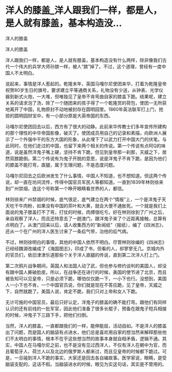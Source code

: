 # 洋人的膝盖_洋人跟我们一样，都是人，是人就有膝盖，基本构造没...

洋人的膝盖

洋人的膝盖

洋人跟我们一样，都是人，是人就有膝盖，基本构造没有什么两样，除非像我们古代一个伟大的兵学大师孙膑一样，被人“膑”掉了。不过，这个道理，曾经有一度中国人不太明白。

说起来，事情是洋人惹起的。乾隆末年，英国马嘎尔尼使团来华，打着为乾隆皇帝祝贺80岁生日的旗号，要求建立平等通商关系，礼物没有少送，从钟表、光学仪器到新式火炮，一大堆，但唯独见了皇帝不肯弯曲自家的膝盖下跪。结果呢，建立关系的请求泡了汤，除了一个随团来的孩子得了一个乾隆赏的荷包，使团一无所获地离开了中国，礼物原封不动地被封存在圆明园里。1860年英法联军打上门，抢掠的圆明园财宝中，有一小部分原是大英帝国的东西。

马嘎尔尼使团回去以后，西方有了很大的动静。此前来华传教士们多年宣传所建构的那个理性的中华帝国影像，破灭了。使团成员用自己的记录和素描，向欧洲人展示了一个外强中干的东方大国的形象，从此埋下了以武力打开中国大门的伏笔。与此同时，在他们走过的中国，也留下来两个相关的传说。第一个传说有点阿Q的味道，说是虽然洋鬼子嘴上硬，坚持不肯下跪，但见到皇帝那一刹那，天威之下，居然双膝跪倒。第二个传说有为鬼子开脱的意思，说是洋鬼子不肯下跪，是因为他们的膝盖不能打弯，直腿，属于生理问题，不是态度问题。

马嘎尔尼回去之后欧洲发生了什么事情，中国人不知道，也不想知道。但这两个传说，却一直在坊间流传，传得中国官员军民人等都知道。一直到1839年林则徐来到广州禁烟，连这个号称第一个睁开眼睛看世界的人，都信。

林则徐来广州禁烟的时候，底气很足，底气建立在两个“情报”上，一个是洋鬼子天天吃干牛肉粉，如果没有中国的茶叶和大黄，就会大便不通胀死。一个就是我们上面说的鬼子膝盖打不了弯，打仗的时候，肉搏很吃亏。好在林则徐到了广州之后，亲自观察了洋人，而且还特意去了一趟澳门，跟洋鬼子来了个近距离接触，总算有点明白了。从澳门回来以后，请人收集西方的“新闻纸”（报纸），编了《四洲志》，还从一个在广州的洋人医生讨来了一条疝气带，治他的疝气病。

不过，林则徐明白的事情，其他的中国人依然不明白。尽管林则徐编的《四洲志》已经经魏源改编成了《海国图志》，印成了书，但看的人，却寥寥无几。京城内外的官员们，依旧津津乐道那些个关于洋人直腿的传说，直到第二次洋人打上门。

第二次鸦片战争期间，英国人和法国人动了武，但也参与修约谈判的美国人，却没有跟中国人撕破脸皮。所以，在战争还在进行的时候，美国的使节进了北京，而且被告知可以见皇帝，只是必须下跪，哪怕仅仅跪一下，一小下也行。没想到，美国人一小下也不肯，一个中国官员说，你们就是现在不答应跪，见了皇帝，天威之下，自然就跪了。美国人说，肯定不跪，我们只对上帝和女人下跪。

无计可施的中国官员，最后只好认定，洋鬼子的膝盖的确不能打弯。跟他们有同样认识的还有前线的一批军官，因此他们准备了很多长棍子，预备在跟鬼子短兵相接的时候，冲鬼子下三路下手，把他们扫倒。

当然，洋人的膝盖，一直都跟我们的一样，能伸能屈，活动自如。不是洋人的膝盖出了问题，而是国人的脑袋有点进水，他们总是喜欢用自家的想当然来解释那些他们不太明白的事情，根本不在乎这些想当然的故事本身就自相矛盾，逻辑不通。其实，中国人在马嘎尔尼之前，也不是没有见过西洋人，不仅有洋人在朝中为官，而且葡萄牙人、荷兰人以及北边的俄罗斯人都来过，而且见皇帝的时候都下跪过。可是，一旦碰到洋人不跪的事实，大家还是回去各自编故事。医学家说，眼睛，是受脑袋支配的，这话不假。当脑袋进水的时候，眼见为实这句话，其实是不管用的。